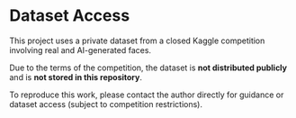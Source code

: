 # Dataset Access

This project uses a private dataset from a closed Kaggle competition involving real and AI-generated faces.

Due to the terms of the competition, the dataset is **not distributed publicly** and is **not stored in this repository**.

To reproduce this work, please contact the author directly for guidance or dataset access (subject to competition restrictions).